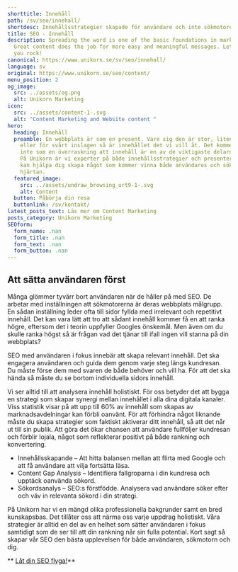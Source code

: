 ```yaml
---
shorttitle: Innehåll
path: /sv/seo/innehall/
shortdesc: Innehållsstrategier skapade för användare och inte sökmotorer.
title: SEO - Innehåll
description: Spreading the word is one of the basic foundations in marketing.
  Great content does the job for more easy and meaningful messages. Let us help
  you rock!
canonical: https://www.unikorn.se/sv/seo/innehall/
language: sv
original: https://www.unikorn.se/seo/content/
menu_position: 2
og_image:
  src: ../assets/og.png
  alt: Unikorn Marketing
icon:
  src: ../assets/content-1-.svg
  alt: "Content Marketing and Website content "
hero:
  heading: Innehåll
  preamble: En webbplats är som en present. Vare sig den är stor, liten, färgglad
    eller för svårt inslagen så är innehållet det vi vill åt. Det kommer kanske
    inte som en överraskning att innehåll är en av de viktigaste delarna av SEO.
    På Unikorn är vi experter på både innehållsstrategier och presenter, och vi
    kan hjälpa dig skapa något som kommer vinna både användares och sökmotorers
    hjärtan.
  featured_image:
    src: ../assets/undraw_browsing_urt9-1-.svg
    alt: Content
  button: Påbörja din resa
  buttonlink: /sv/kontakt/
latest_posts_text: Läs mer om Content Marketing
posts_category: Unikorn Marketing
SEOform:
  form_name: .nan
  form_title: .nan
  form_text: .nan
  form_button: .nan
---
```

## Att sätta användaren först

Många glömmer tyvärr bort användaren när de håller på med SEO. De arbetar med inställningen att sökmotorerna är deras webbplats målgrupp. En sådan inställning leder ofta till sidor fyllda med irrelevant och repetitivt innehåll. Det kan vara lätt att tro att sådant innehåll kommer få en att ranka högre, eftersom det i teorin uppfyller Googles önskemål. Men även om du skulle ranka högst så är frågan vad det tjänar till ifall ingen vill stanna på din webbplats?

SEO med användaren i fokus innebär att skapa relevant innehåll. Det ska engagera användaren och guida dem genom varje steg längs kundresan. Du måste förse dem med svaren de både behöver och vill ha. För att det ska hända så måste du se bortom individuella sidors innehåll.

Vi ser alltid till att analysera innehåll holistiskt. För oss betyder det att bygga en strategi som skapar synergi mellan innehållet i alla dina digitala kanaler. Viss statistik visar på att upp till 60% av innehåll som skapas av marknadsavdelningar kan förbli oanvänt. För att förhindra något liknande måste du skapa strategier som faktiskt aktiverar ditt innehåll, så att det når ut till sin publik. Att göra det ökar chansen att användare fullföljer kundresan och förblir lojala, något som reflekterar positivt på både rankning och konvertering.



* Innehållsskapande – Att hitta balansen mellan att flirta med Google och att få användare att vilja fortsätta läsa.
* Content Gap Analysis – Identifiera fallgroparna i din kundresa och upptäck oanvända sökord.
* Sökordsanalys – SEO:s förstfödde. Analysera vad användare söker efter och väv in relevanta sökord i din strategi.

På Unikorn har vi en mängd olika professionella bakgrunder samt en bred kunskapsbas. Det tillåter oss att närma oss varje uppdrag holistiskt. Våra strategier är alltid en del av en helhet som sätter användaren i fokus samtidigt som de ser till att din rankning når sin fulla potential. Kort sagt så skapar vår SEO den bästa upplevelsen för både användaren, sökmotorn och dig.

** [Låt din SEO flyga!](/sv/kontakt/)**